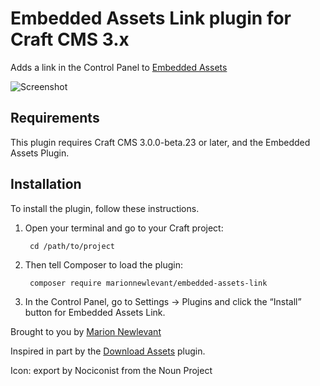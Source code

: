 # Embedded Assets Link plugin for Craft CMS 3.x

Adds a link in the Control Panel to [Embedded Assets](https://plugins.craftcms.com/embeddedassets)

![Screenshot](resources/screenshots/EmbeddedAssetLink.png)

## Requirements

This plugin requires Craft CMS 3.0.0-beta.23 or later, and the Embedded Assets Plugin.

## Installation

To install the plugin, follow these instructions.

1. Open your terminal and go to your Craft project:

        cd /path/to/project

2. Then tell Composer to load the plugin:

        composer require marionnewlevant/embedded-assets-link

3. In the Control Panel, go to Settings → Plugins and click the “Install” button for Embedded Assets Link.

Brought to you by [Marion Newlevant](http://marion.newlevant.com)

Inspired in part by the [Download Assets](https://plugins.craftcms.com/download-assets) plugin.

Icon: export by Nociconist from the Noun Project
